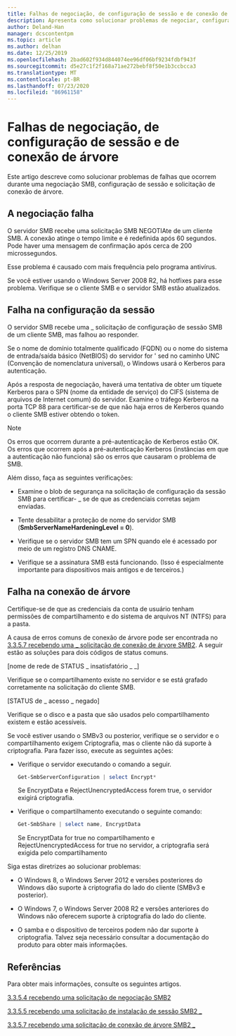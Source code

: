 ```yaml
---
title: Falhas de negociação, de configuração de sessão e de conexão de árvore
description: Apresenta como solucionar problemas de negociar, configuração de sessão e falhas de conexão de árvore.
author: Deland-Han
manager: dcscontentpm
ms.topic: article
ms.author: delhan
ms.date: 12/25/2019
ms.openlocfilehash: 2bad602f934d844074ee96df06bf9234fdbf943f
ms.sourcegitcommit: d5e27c1f2f168a71ae272bebf8f50e1b3ccbcca3
ms.translationtype: MT
ms.contentlocale: pt-BR
ms.lasthandoff: 07/23/2020
ms.locfileid: "86961158"
---
```

# <a name="negotiate-session-setup-and-tree-connect-failures"></a>Falhas de negociação, de configuração de sessão e de conexão de árvore

Este artigo descreve como solucionar problemas de falhas que ocorrem durante uma negociação SMB, configuração de sessão e solicitação de conexão de árvore.

## <a name="negotiate-fails"></a>A negociação falha

O servidor SMB recebe uma solicitação SMB NEGOTIAte de um cliente SMB. A conexão atinge o tempo limite e é redefinida após 60 segundos. Pode haver uma mensagem de confirmação após cerca de 200 microssegundos.

Esse problema é causado com mais frequência pelo programa antivírus.

Se você estiver usando o Windows Server 2008 R2, há hotfixes para esse problema. Verifique se o cliente SMB e o servidor SMB estão atualizados.

## <a name="session-setup-fails"></a>Falha na configuração da sessão

O servidor SMB recebe uma \_ solicitação de configuração de sessão SMB de um cliente SMB, mas falhou ao responder.

Se o nome de domínio totalmente qualificado (FQDN) ou o nome do sistema de entrada/saída básico (NetBIOS) do servidor for ' sed no caminho UNC (Convenção de nomenclatura universal), o Windows usará o Kerberos para autenticação.

Após a resposta de negociação, haverá uma tentativa de obter um tíquete Kerberos para o SPN (nome da entidade de serviço) do CIFS (sistema de arquivos de Internet comum) do servidor. Examine o tráfego Kerberos na porta TCP 88 para certificar-se de que não haja erros de Kerberos quando o cliente SMB estiver obtendo o token.

> [!NOTE]
> Os erros que ocorrem durante a pré-autenticação de Kerberos estão OK. Os erros que ocorrem após a pré-autenticação Kerberos (instâncias em que a autenticação não funciona) são os erros que causaram o problema de SMB.

Além disso, faça as seguintes verificações:

- Examine o blob de segurança na solicitação de configuração da sessão SMB para certificar- \_ se de que as credenciais corretas sejam enviadas.

- Tente desabilitar a proteção de nome do servidor SMB (**SmbServerNameHardeningLevel = 0**).

- Verifique se o servidor SMB tem um SPN quando ele é acessado por meio de um registro DNS CNAME.

- Verifique se a assinatura SMB está funcionando. (Isso é especialmente importante para dispositivos mais antigos e de terceiros.)

## <a name="tree-connect-fails"></a>Falha na conexão de árvore

Certifique-se de que as credenciais da conta de usuário tenham permissões de compartilhamento e do sistema de arquivos NT (NTFS) para a pasta.

A causa de erros comuns de conexão de árvore pode ser encontrada no [3.3.5.7 recebendo uma \_ solicitação de conexão de árvore SMB2](/openspecs/windows_protocols/ms-smb2/652e0c14-5014-4470-999d-b174d7b2da87). A seguir estão as soluções para dois códigos de status comuns.

\[nome de rede de STATUS \_ insatisfatório \_ \_\]

Verifique se o compartilhamento existe no servidor e se está grafado corretamente na solicitação do cliente SMB.

\[STATUS de \_ acesso \_ negado\]

Verifique se o disco e a pasta que são usados pelo compartilhamento existem e estão acessíveis.

Se você estiver usando o SMBv3 ou posterior, verifique se o servidor e o compartilhamento exigem Criptografia, mas o cliente não dá suporte à criptografia. Para fazer isso, execute as seguintes ações:

- Verifique o servidor executando o comando a seguir.

  ```PowerShell
  Get-SmbServerConfiguration | select Encrypt*
  ```

  Se EncryptData e RejectUnencryptedAccess forem true, o servidor exigirá criptografia.

- Verifique o compartilhamento executando o seguinte comando:

  ```PowerShell
  Get-SmbShare | select name, EncryptData  
  ```

  Se EncryptData for true no compartilhamento e RejectUnencryptedAccess for true no servidor, a criptografia será exigida pelo compartilhamento

Siga estas diretrizes ao solucionar problemas:

- O Windows 8, o Windows Server 2012 e versões posteriores do Windows dão suporte à criptografia do lado do cliente (SMBv3 e posterior).

- O Windows 7, o Windows Server 2008 R2 e versões anteriores do Windows não oferecem suporte à criptografia do lado do cliente.

- O samba e o dispositivo de terceiros podem não dar suporte à criptografia. Talvez seja necessário consultar a documentação do produto para obter mais informações.

## <a name="references"></a>Referências

Para obter mais informações, consulte os seguintes artigos.

[3.3.5.4 recebendo uma solicitação de negociação SMB2](/openspecs/windows_protocols/ms-smb2/b39f253e-4963-40df-8dff-2f9040ebbeb1)

[3.3.5.5 recebendo uma solicitação de instalação de sessão SMB2 \_](/openspecs/windows_protocols/ms-smb2/e545352b-9f2b-4c5e-9350-db46e4f6755e)

[3.3.5.7 recebendo uma solicitação de conexão de árvore SMB2 \_](/openspecs/windows_protocols/ms-smb2/652e0c14-5014-4470-999d-b174d7b2da87)
